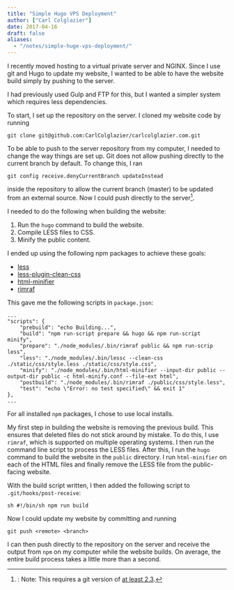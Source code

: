 ```yaml
---
title: "Simple Hugo VPS Deployment"
author: ["Carl Colglazier"]
date: 2017-04-16
draft: false
aliases:
  - "/notes/simple-huge-vps-deployment/"
---
```


I recently moved hosting to a virtual private server and NGINX. Since
I use git and Hugo to update my website, I wanted to be able to have
the website build simply by pushing to the server.

I had previously used Gulp and FTP for this, but I wanted a simpler
system which requires less dependencies.

To start, I set up the repository on the server. I cloned my website
code by running

```nil
git clone git@github.com:CarlColglazier/carlcolglazier.com.git
```

To be able to push to the server repository from my computer, I needed
to change the way things are set up. Git does not allow pushing
directly to the current branch by default. To change this, I ran

```nil
git config receive.denyCurrentBranch updateInstead
```

inside the repository to allow the current branch (master) to be
updated from an external source. Now I could push directly to the
server[^fn:1].

I needed to do the following when building the website:

1.  Run the `hugo` command to build the website.
2.  Compile LESS files to CSS.
3.  Minify the public content.

I ended up using the following npm packages to achieve these goals:

-   [less](https://www.npmjs.com/package/less)
-   [less-plugin-clean-css](https://www.npmjs.com/package/less-plugin-clean-css)
-   [html-minifier](https://www.npmjs.com/package/html-minifier)
-   [rimraf](https://www.npmjs.com/package/rimraf)

This gave me the following scripts in `package.json`:

```nil
...
"scripts": {
	"prebuild": "echo Building...",
	"build": "npm run-script prepare && hugo && npm run-script minify",
	"prepare": "./node_modules/.bin/rimraf public && npm run-scrip less",
	"less": "./node_modules/.bin/lessc --clean-css ./static/css/style.less ./static/css/style.css",
	"minify": "./node_modules/.bin/html-minifier --input-dir public --output-dir public -c html-minify.conf --file-ext html",
	"postbuild": "./node_modules/.bin/rimraf ./public/css/style.less",
	"test": "echo \"Error: no test specified\" && exit 1"
},
...
```

For all installed `npm` packages, I chose to use local installs.

My first step in building the website is removing the previous
build. This ensures that deleted files do not stick around by
mistake. To do this, I use `rimraf`, which is supported on multiple
operating systems. I then run the command line script to process the
LESS files. After this, I run the `hugo` command to build the website
in the `public` directory. I run `html-minifier` on each of the HTML
files and finally remove the LESS file from the public-facing website.

With the build script written, I then added the following script to
`.git/hooks/post-receive`:

```nil
sh #!/bin/sh npm run build
```

Now I could update my website by committing and running

```nil
git push <remote> <branch>
```

I can then push directly to the repository on the server and receive
the output from `npm` on my computer while the website builds. On
average, the entire build process takes a little more than a second.

[^fn:1]: : Note: This requires a git version of [at least 2.3](<https://stackoverflow.com/questions/32643065/git-receive-denycurrentbranch-updateinstead-fails>).